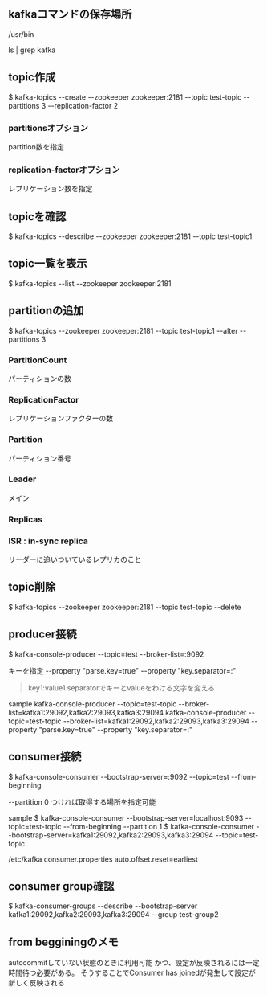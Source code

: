 ## kafkaコマンドの保存場所
/usr/bin

ls | grep kafka

## topic作成
$ kafka-topics --create --zookeeper zookeeper:2181 --topic test-topic --partitions 3 --replication-factor 2

### partitionsオプション
partition数を指定

### replication-factorオプション
レプリケーション数を指定


## topicを確認
$ kafka-topics --describe --zookeeper zookeeper:2181 --topic test-topic1

## topic一覧を表示
$ kafka-topics --list --zookeeper zookeeper:2181

## partitionの追加
$ kafka-topics --zookeeper zookeeper:2181 --topic test-topic1 --alter --partitions 3

### PartitionCount
パーティションの数

### ReplicationFactor
レプリケーションファクターの数

### Partition
パーティション番号

### Leader
メイン

### Replicas


### ISR : in-sync replica
リーダーに追いついているレプリカのこと


## topic削除
$ kafka-topics --zookeeper zookeeper:2181 --topic test-topic --delete


## producer接続
$ kafka-console-producer --topic=test --broker-list=:9092

キーを指定
--property "parse.key=true" --property "key.separator=:"
>key1:value1
separatorでキーとvalueをわける文字を変える

sample
kafka-console-producer --topic=test-topic --broker-list=kafka1:29092,kafka2:29093,kafka3:29094
kafka-console-producer --topic=test-topic --broker-list=kafka1:29092,kafka2:29093,kafka3:29094 --property "parse.key=true" --property "key.separator=:"
## consumer接続
$ kafka-console-consumer --bootstrap-server=:9092 --topic=test --from-beginning

 --partition 0
 つければ取得する場所を指定可能

sample
$ kafka-console-consumer --bootstrap-server=localhost:9093 --topic=test-topic --from-beginning --partition 1
$ kafka-console-consumer --bootstrap-server=kafka1:29092,kafka2:29093,kafka3:29094 --topic=test-topic

/etc/kafka
consumer.properties
auto.offset.reset=earliest

## consumer group確認
$ kafka-consumer-groups --describe --bootstrap-server kafka1:29092,kafka2:29093,kafka3:29094 --group test-group2



## from begginingのメモ
autocommitしていない状態のときに利用可能
かつ、設定が反映されるには一定時間待つ必要がある。
そうすることでConsumer has joinedが発生して設定が新しく反映される
